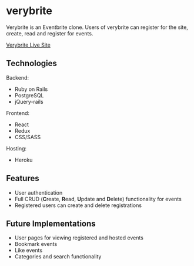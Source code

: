 # verybrite

Verybrite is an Eventbrite clone. Users of verybrite can register for the site, create, read and register for events.

[Verybrite Live Site](https://very-brite.herokuapp.com/)

## Technologies

Backend:

* Ruby on Rails
* PostgreSQL
* jQuery-rails

Frontend:

* React
* Redux
* CSS/SASS

Hosting: 

* Heroku

## Features

* User authentication
* Full CRUD (**C**reate, **R**ead, **U**pdate and **D**elete) functionality for events
* Registered users can create and delete registrations

## Future Implementations

* User pages for viewing registered and hosted events
* Bookmark events
* Like events
* Categories and search functionality
